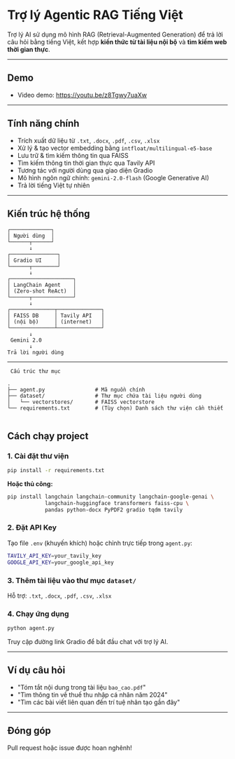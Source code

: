 # Trợ lý Agentic RAG Tiếng Việt

Trợ lý AI sử dụng mô hình RAG (Retrieval-Augmented Generation) để trả lời câu hỏi bằng tiếng Việt, kết hợp **kiến thức từ tài liệu nội bộ** và **tìm kiếm web thời gian thực**.

---


## Demo
- Video demo: https://youtu.be/z8Tgwy7uaXw

---
## Tính năng chính

- Trích xuất dữ liệu từ `.txt`, `.docx`, `.pdf`, `.csv`, `.xlsx`
- Xử lý & tạo vector embedding bằng `intfloat/multilingual-e5-base`
- Lưu trữ & tìm kiếm thông tin qua FAISS
- Tìm kiếm thông tin thời gian thực qua Tavily API
- Tương tác với người dùng qua giao diện Gradio
- Mô hình ngôn ngữ chính: `gemini-2.0-flash` (Google Generative AI)
- Trả lời tiếng Việt tự nhiên

---

##  Kiến trúc hệ thống
````
┌─────────────┐
│ Người dùng  │
└──────┬──────┘
       ↓
┌───────────────┐
│ Gradio UI     │
└──────┬────────┘
       ↓
┌────────────────────┐
│ LangChain Agent    │
│ (Zero-shot ReAct)  │
└──────┬─────────────┘
       ↓
┌──────────────┬──────────────┐
│ FAISS DB     │ Tavily API   │
│ (nội bộ)     │ (internet)   │
└──────────────┴──────────────┘
       ↓
 Gemini 2.0
       ↓
Trả lời người dùng

````
---

````
 Cấu trúc thư mục

.
├── agent.py                # Mã nguồn chính
├── dataset/                # Thư mục chứa tài liệu người dùng
│   └── vectorstores/       # FAISS vectorstore
└── requirements.txt        # (Tùy chọn) Danh sách thư viện cần thiết


````

## Cách chạy project

### 1. Cài đặt thư viện

```bash
pip install -r requirements.txt
````

**Hoặc thủ công:**

```bash
pip install langchain langchain-community langchain-google-genai \
            langchain-huggingface transformers faiss-cpu \
            pandas python-docx PyPDF2 gradio tqdm tavily
```

### 2. Đặt API Key

Tạo file `.env` (khuyến khích) hoặc chỉnh trực tiếp trong `agent.py`:

```bash
TAVILY_API_KEY=your_tavily_key
GOOGLE_API_KEY=your_google_api_key
```

### 3. Thêm tài liệu vào thư mục `dataset/`

Hỗ trợ: `.txt`, `.docx`, `.pdf`, `.csv`, `.xlsx`

### 4. Chạy ứng dụng

```bash
python agent.py
```

Truy cập đường link Gradio để bắt đầu chat với trợ lý AI.

---

## Ví dụ câu hỏi

* "Tóm tắt nội dung trong tài liệu `bao_cao.pdf`"
* "Tìm thông tin về thuế thu nhập cá nhân năm 2024"
* "Tìm các bài viết liên quan đến trí tuệ nhân tạo gần đây"

---

## Đóng góp

Pull request hoặc issue được hoan nghênh!

